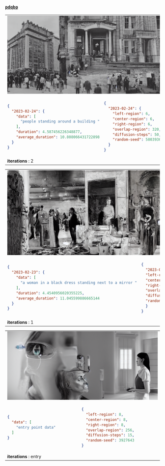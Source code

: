 ### [`pdqbp`](/about.md)

<table><tr><td colspan="2"><img src="./images/2023-02-24_output.png"></td></tr></tr><tr colspan="2"><tr></tr><td>

```json
{
  "2023-02-24": {
    "data": [
      "people standing around a building "
    ],
    "duration": 4.587456226348877,
    "average_duration": 10.808066431722898
  }
}
```
</td><td>

```json
{
  "2023-02-24": {
    "left-region": 6, 
    "center-region": 6, 
    "right-region": 6, 
    "overlap-region": 320, 
    "diffusion-steps": 50, 
    "random-seed": 5803936
  }
}
```
</td></tr><tr colspan="2"></tr></tr><td colspan="2"><b>iterations</b> : 2</td></table>
<table><tr><td colspan="2"><img src="./images/2023-02-23_output.png"></td></tr></tr><tr colspan="2"><tr></tr><td>

```json
{
  "2023-02-23": {
    "data": [
      "a woman in a black dress standing next to a mirror "
    ],
    "duration": 4.4540956020355225,
    "average_duration": 11.045599886665144
  }
}
```
</td><td>

```json
{
  "2023-02-23": {
  "left-region": 1,
  "center-region": 1,
  "right-region": 1,
  "overlap-region": 256,
  "diffusion-steps": 50,
  "random-seed": 3822730
  }
}
```
</td></tr><tr colspan="2"></tr></tr><td colspan="2"><b>iterations</b> : 1</td></table>
<table><tr><td colspan="2"><img src="./images/2023-02-22_output.png"></td></tr></tr><tr colspan="2"><tr></tr><td>

```json
{
  "data": [
    "entry point data"
  ]
}
```
</td><td>

```json
{
  "left-region": 8,
  "center-region": 8,
  "right-region": 8,
  "overlap-region": 256,
  "diffusion-steps": 15,
  "random-seed": 3927643
}
```
</td></tr><tr colspan="2"></tr></tr><td colspan="2"><b>iterations</b> : entry</td></table>
